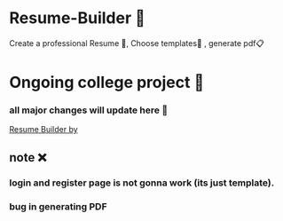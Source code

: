 # Resume-Builder 📄
Create a professional Resume 📝, Choose templates📜 , generate pdf📋
# Ongoing college project 🏢
### all major changes will update here 📌


[Resume Builder by ](https://github.com/AwsmNinad25)

## note ❌
### login and register page is not gonna work (its just template).
### bug in generating PDF
